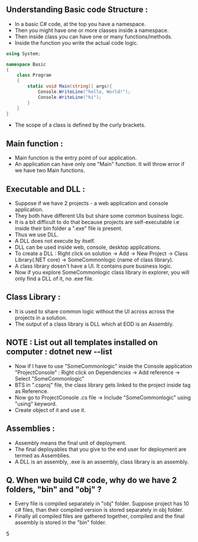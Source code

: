 ## Understanding Basic code Structure :

- In a basic C# code, at the top you have a namespace.
- Then you might have one or more classes inside a namespace.
- Then inside class you can have one or many functions/methods.
- Inside the function you write the actual code logic.

```csharp
using System;

namespace Basic
{
    class Program
    {
        static void Main(string[] args){
            Console.WriteLine("hello, World!");
            Console.WriteLine("hi");
        }
    }
}
```

- The scope of a class is defined by the curly brackets.

## Main function :

- Main function is the entry point of our application.
- An application can have only one "Main" function. It will throw error if we have two Main functions.


## Executable and DLL :

- Suppose if we have 2 projects - a web application and console application.
- They both have different UIs but share some common business logic.
- It is a bit difficult to do that because projects are self-executable i.e inside their bin folder a ".exe" file is present.
- Thus we use DLL.
- A DLL does not execute by itself.
- DLL can be used inside web, console, desktop applications.
- To create a DLL : Right click on solution -> Add -> New Project -> Class Library(.NET core) -> SomeCommonlogic (name of class library).
- A class library dosen't have a UI. It contains pure business logic.
- Now if you explore SomeCommonlogic class library in explorer, you will only find a DLL of it, no .exe file.

## Class Library :

- It is used to share common logic without the UI across across the projects in a solution.
- The output of a class library is DLL which at EOD is an Assembly.

## NOTE : List out all templates installed on computer : dotnet new --list

- Now if I have to use "SomeCommonlogic" inside the Console application "ProjectConsole" : Right click on Dependencies ->  Add reference -> Select "SomeCommonlogic"
- BTS in ".csproj" file, the class library gets linked to the project inside <ItemGroup> tag as Reference.
- Now go to ProjectConsole .cs file -> Include "SomeCommonlogic" using "using" keyword.
- Create object of it and use it.

## Assemblies :

- Assembly means the final unit of deployment.
- The final deployables that you give to the end user for deployment are termed as Assemblies.
- A DLL is an assembly, .exe is an assembly, class library is an assembly.


## Q. When we build C# code, why do we have 2 folders, "bin" and "obj" ?

- Every file is compiled separately in "obj" folder. Suppose project has 10 c# files, than their compiled version is stored separately in obj folder.
- Finally all compiled files are gathered together, compiled and the final assembly is stored in the "bin" folder.














5
